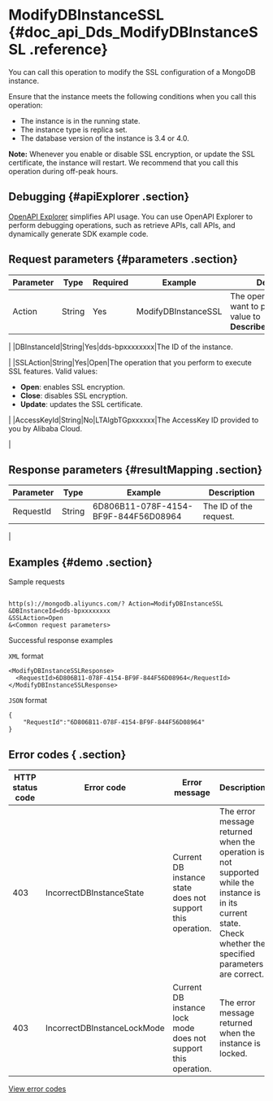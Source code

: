# ModifyDBInstanceSSL {#doc_api_Dds_ModifyDBInstanceSSL .reference}

You can call this operation to modify the SSL configuration of a MongoDB instance.

Ensure that the instance meets the following conditions when you call this operation:

-   The instance is in the running state.
-   The instance type is replica set.
-   The database version of the instance is 3.4 or 4.0.

**Note:** Whenever you enable or disable SSL encryption, or update the SSL certificate, the instance will restart. We recommend that you call this operation during off-peak hours.

## Debugging {#apiExplorer .section}

[OpenAPI Explorer](https://api.aliyun.com/#product=Dds&api=ModifyDBInstanceSSL) simplifies API usage. You can use OpenAPI Explorer to perform debugging operations, such as retrieve APIs, call APIs, and dynamically generate SDK example code.

## Request parameters {#parameters .section}

|Parameter|Type|Required|Example|Description|
|---------|----|--------|-------|-----------|
|Action|String|Yes|ModifyDBInstanceSSL|The operation that you want to perform. Set the value to **DescribeDBInstanceSSL**.

 |
|DBInstanceId|String|Yes|dds-bpxxxxxxxx|The ID of the instance.

 |
|SSLAction|String|Yes|Open|The operation that you perform to execute SSL features. Valid values:

 -   **Open**: enables SSL encryption.
-   **Close**: disables SSL encryption.
-   **Update**: updates the SSL certificate.

 |
|AccessKeyId|String|No|LTAIgbTGpxxxxxx|The AccessKey ID provided to you by Alibaba Cloud.

 |

## Response parameters {#resultMapping .section}

|Parameter|Type|Example|Description|
|---------|----|-------|-----------|
|RequestId|String|6D806B11-078F-4154-BF9F-844F56D08964|The ID of the request.

 |

## Examples {#demo .section}

Sample requests

``` {#request_demo}

http(s)://mongodb.aliyuncs.com/? Action=ModifyDBInstanceSSL
&DBInstanceId=dds-bpxxxxxxxx
&SSLAction=Open
&<Common request parameters>

```

Successful response examples

`XML` format

``` {#xml_return_success_demo}
<ModifyDBInstanceSSLResponse>
  <RequestId>6D806B11-078F-4154-BF9F-844F56D08964</RequestId>
</ModifyDBInstanceSSLResponse>

```

`JSON` format

``` {#json_return_success_demo}
{
	"RequestId":"6D806B11-078F-4154-BF9F-844F56D08964"
}
```

## Error codes { .section}

|HTTP status code|Error code|Error message|Description|
|----------------|----------|-------------|-----------|
|403|IncorrectDBInstanceState|Current DB instance state does not support this operation.|The error message returned when the operation is not supported while the instance is in its current state. Check whether the specified parameters are correct.|
|403|IncorrectDBInstanceLockMode|Current DB instance lock mode does not support this operation.|The error message returned when the instance is locked.|

[View error codes](https://error-center.aliyun.com/status/product/Dds)

